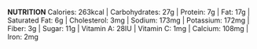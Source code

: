 **NUTRITION**
Calories: 263kcal | Carbohydrates: 27g | Protein: 7g | Fat: 17g | Saturated Fat: 6g | Cholesterol: 3mg | Sodium: 173mg | Potassium: 172mg | Fiber: 3g | Sugar: 11g | Vitamin A: 28IU | Vitamin C: 1mg | Calcium: 108mg | Iron: 2mg